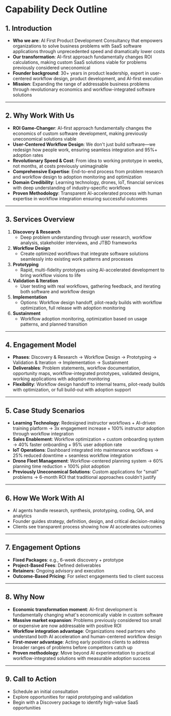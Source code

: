 # Capability Deck Outline

## 1. Introduction
- **Who we are**: AI First Product Development Consultancy that empowers organizations to solve business problems with SaaS software applications through unprecedented speed and dramatically lower costs
- **Our transformation**: AI-first approach fundamentally changes ROI calculations, making custom SaaS solutions viable for problems previously considered uneconomical
- **Founder background**: 30+ years in product leadership, expert in user-centered workflow design, product development, and AI-first execution
- **Mission**: Expanding the range of addressable business problems through revolutionary economics and workflow-integrated software solutions

---

## 2. Why Work With Us
- **ROI Game-Changer**: AI-first approach fundamentally changes the economics of custom software development, making previously uneconomical solutions viable
- **User-Centered Workflow Design**: We don't just build software—we redesign how people work, ensuring seamless integration and 95%+ adoption rates
- **Revolutionary Speed & Cost**: From idea to working prototype in weeks, not months, at costs previously unimaginable
- **Comprehensive Expertise**: End-to-end process from problem research and workflow design to adoption monitoring and optimization
- **Domain Credibility**: Learning technology, drones, IoT, financial services with deep understanding of industry-specific workflows
- **Proven Methodology**: Transparent AI-accelerated process with human expertise in workflow integration ensuring successful outcomes

---

## 3. Services Overview
1. **Discovery & Research**
   - Deep problem understanding through user research, workflow analysis, stakeholder interviews, and JTBD frameworks
2. **Workflow Design**
   - Create optimized workflows that integrate software solutions seamlessly into existing work patterns and processes
3. **Prototyping**
   - Rapid, multi-fidelity prototypes using AI-accelerated development to bring workflow visions to life
4. **Validation & Iteration**
   - User testing with real workflows, gathering feedback, and iterating both software and workflow design
5. **Implementation**
   - Options: Workflow design handoff, pilot-ready builds with workflow optimization, full release with adoption monitoring
6. **Sustainment**
   - Workflow adoption monitoring, optimization based on usage patterns, and planned transition

---

## 4. Engagement Model
- **Phases**: Discovery & Research → Workflow Design → Prototyping → Validation & Iteration → Implementation → Sustainment
- **Deliverables**: Problem statements, workflow documentation, opportunity maps, workflow-integrated prototypes, validated designs, working applications with adoption monitoring
- **Flexibility**: Workflow design handoff to internal teams, pilot-ready builds with optimization, or full build-out with adoption support

---

## 5. Case Study Scenarios
- **Learning Technology**: Redesigned instructor workflows + AI-driven training platform → 3x engagement increase + 100% instructor adoption through workflow integration
- **Sales Enablement**: Workflow optimization + custom onboarding system → 40% faster onboarding + 95% user adoption rate 
- **IoT Operations**: Dashboard integrated into maintenance workflows → 25% reduced downtime + seamless workflow integration
- **Drone Fleet Management**: Workflow-centered planning system → 60% planning time reduction + 100% pilot adoption
- **Previously Uneconomical Solutions**: Custom applications for "small" problems → 6-month ROI that traditional approaches couldn't justify

---

## 6. How We Work With AI
- AI agents handle research, synthesis, prototyping, coding, QA, and analytics
- Founder guides strategy, definition, design, and critical decision-making
- Clients see transparent process showing how AI accelerates outcomes

---

## 7. Engagement Options
- **Fixed Packages**: e.g., 6-week discovery + prototype
- **Project-Based Fees**: Defined deliverables
- **Retainers**: Ongoing advisory and execution
- **Outcome-Based Pricing**: For select engagements tied to client success

---

## 8. Why Now
- **Economic transformation moment**: AI-first development is fundamentally changing what's economically viable in custom software
- **Massive market expansion**: Problems previously considered too small or expensive are now addressable with positive ROI
- **Workflow integration advantage**: Organizations need partners who understand both AI acceleration and human-centered workflow design
- **First-mover advantage**: Acting early positions clients to address broader ranges of problems before competitors catch up
- **Proven methodology**: Move beyond AI experimentation to practical workflow-integrated solutions with measurable adoption success

---

## 9. Call to Action
- Schedule an initial consultation
- Explore opportunities for rapid prototyping and validation
- Begin with a Discovery package to identify high-value SaaS opportunities

